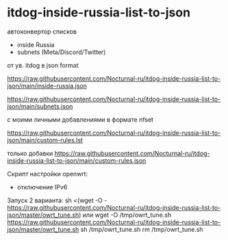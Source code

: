 # itdog-inside-russia-list-to-json
автоконвертор списков
- inside Russia
- subnets (Meta/Discord/Twitter)

от ув. itdog в json format

https://raw.githubusercontent.com/Nocturnal-ru/itdog-inside-russia-list-to-json/main/inside-russia.json

https://raw.githubusercontent.com/Nocturnal-ru/itdog-inside-russia-list-to-json/main/subnets.json

с моими личными добавлениями в формате nfset

https://raw.githubusercontent.com/Nocturnal-ru/itdog-inside-russia-list-to-json/main/custom-rules.lst

только добавки
https://raw.githubusercontent.com/Nocturnal-ru/itdog-inside-russia-list-to-json/main/custom-rules.json

Скрипт настройки openwrt:
- отключение IPv6


Запуск 2 варианта:
sh <(wget -O - https://raw.githubusercontent.com/Nocturnal-ru/itdog-inside-russia-list-to-json/master/owrt_tune.sh)
или
wget -O /tmp/owrt_tune.sh https://raw.githubusercontent.com/Nocturnal-ru/itdog-inside-russia-list-to-json/master/owrt_tune.sh
sh /tmp/owrt_tune.sh
rm /tmp/owrt_tune.sh
